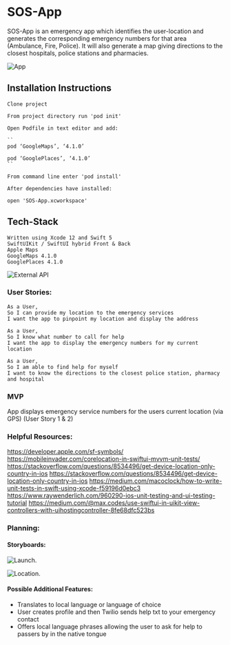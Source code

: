 # SOS-App 
SOS-App is an emergency app which identifies the user-location and generates the corresponding emergency numbers for that area (Ambulance, Fire, Police). It will also generate a map giving directions to the closest hospitals, police stations and pharmacies. 


![App](https://user-images.githubusercontent.com/71830424/106003094-c4a7c180-60a9-11eb-9bdf-e7c3e0e60bce.gif)

## Installation Instructions
```
Clone project

From project directory run 'pod init'

Open Podfile in text editor and add:

``
pod ‘GoogleMaps’, ‘4.1.0’

pod ‘GooglePlaces’, ‘4.1.0’
``

From command line enter 'pod install'

After dependencies have installed:

open 'SOS-App.xcworkspace'
```

## Tech-Stack 
```
Written using Xcode 12 and Swift 5
SwiftUIKit / SwiftUI hybrid Front & Back
Apple Maps
GoogleMaps 4.1.0
GooglePlaces 4.1.0
```
![External API](https://github.com/BalestraPatrick/EmergencyAPI)

### User Stories:
```
As a User, 
So I can provide my location to the emergency services
I want the app to pinpoint my location and display the address

As a User, 
So I know what number to call for help
I want the app to display the emergency numbers for my current location

As a User, 
So I am able to find help for myself
I want to know the directions to the closest police station, pharmacy and hospital
```

### MVP
App displays emergency service numbers for the users current location (via GPS)
(User Story 1 & 2)

### Helpful Resources:

https://developer.apple.com/sf-symbols/
https://mobileinvader.com/corelocation-in-swiftui-mvvm-unit-tests/
https://stackoverflow.com/questions/8534496/get-device-location-only-country-in-ios
https://stackoverflow.com/questions/8534496/get-device-location-only-country-in-ios
https://medium.com/macoclock/how-to-write-unit-tests-in-swift-using-xcode-f59196d0ebc3
https://www.raywenderlich.com/960290-ios-unit-testing-and-ui-testing-tutorial
https://medium.com/@max.codes/use-swiftui-in-uikit-view-controllers-with-uihostingcontroller-8fe68dfc523bs

### Planning:
#### Storyboards:
![Launch](https://user-images.githubusercontent.com/71830424/105181474-c01c5f80-5b23-11eb-89b8-09ae50f3bef6.png).

![Location](https://user-images.githubusercontent.com/71830424/105181740-16899e00-5b24-11eb-938e-09bac2e1946b.png).

#### Possible Additional Features:
- Translates to local language or language of choice
- User creates profile and then Twilio sends help txt to your emergency contact
- Offers local language phrases allowing the user to ask for help to passers by in the native tongue

